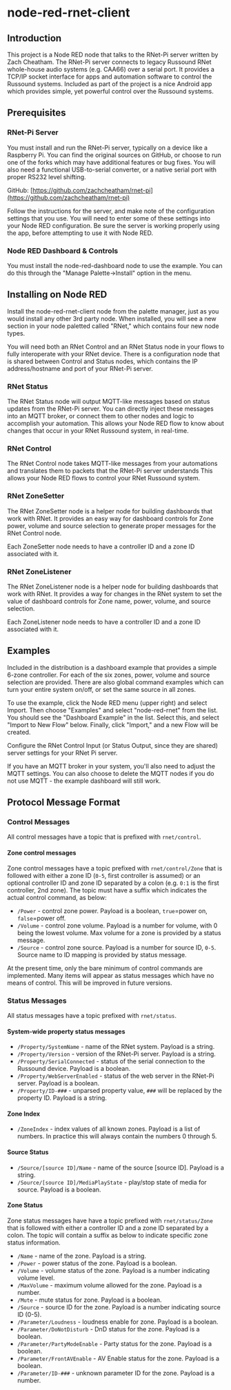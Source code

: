 # node-red-rnet-client

## Introduction

This project is a Node RED node that talks to the RNet-Pi server written by Zach Cheatham. The RNet-Pi server connects to legacy Russound RNet whole-house audio systems (e.g. CAA66) over a serial port.  It provides a TCP/IP socket interface for apps and automation software to control the Russound systems.  Included as part of the project is a nice Android app which provides simple, yet powerful control over the Russound systems.

## Prerequisites

### RNet-Pi Server

You must install and run the RNet-Pi server, typically on a device like a Raspberry Pi.  You can find the original sources on GitHub, or choose to run one of the forks which may have additional features or bug fixes.  You will also need a functional USB-to-serial converter, or a native serial port with proper RS232 level shifting.

GitHub:
[https://github.com/zachcheatham/rnet-pi](https://github.com/zachcheatham/rnet-pi)

Follow the instructions for the server, and make note of the configuration settings that you use.  You will need to enter some of these settings into your Node RED configuration.  Be sure the server is working properly using the app, before attempting to use it with Node RED.

### Node RED Dashboard & Controls

You must install the node-red-dashboard node to use the example.  You can do this through the "Manage Palette->Install" option in the menu.

## Installing on Node RED

Install the node-red-rnet-client node from the palette manager, just as you would install any other 3rd party node.  When installed, you will see a new section in your node paletted called "RNet," which contains four new node types.

You will need both an RNet Control and an RNet Status node in your flows to fully interoperate with your RNet device.  There is a configuration node that is shared between Control and Status nodes, which contains the IP address/hostname and port of your RNet-Pi server.

### RNet Status

The RNet Status node will output MQTT-like messages based on status updates from the RNet-Pi server.  You can directly inject these messages into an MQTT broker, or connect them to other nodes and logic to accomplish your automation.  This allows your Node RED flow to know about changes that occur in your RNet Russound system, in real-time.

### RNet Control

The RNet Control node takes MQTT-like messages from your automations and translates them to packets that the RNet-Pi server understands  This allows your Node RED flows to control your RNet Russound system.

### RNet ZoneSetter

The RNet ZoneSetter node is a helper node for building dashboards that work with RNet.  It provides an easy way for dashboard controls for Zone power, volume and source selection to generate proper messages for the RNet Control node.

Each ZoneSetter node needs to have a controller ID and a zone ID associated with it.

### RNet ZoneListener

The RNet ZoneListener node is a helper node for building dashboards that work with RNet.  It provides a way for changes in the RNet system to set the value of dashboard controls for Zone name, power, volume, and source selection.

Each ZoneListener node needs to have a controller ID and a zone ID associated with it.

## Examples

Included in the distribution is a dashboard example that provides a simple 6-zone controller.  For each of the six zones, power, volume and source selection are provided.  There are also global command examples which can turn your entire system on/off, or set the same source in all zones.

To use the example, click the Node RED menu (upper right) and select Import.  Then choose "Examples" and select "node-red-rnet" from the list.  You should see the "Dashboard Example" in the list.  Select this, and select "Import to New Flow" below.  Finally, click "Import," and a new Flow will be created.

Configure the RNet Control Input (or Status Output, since they are shared) server settings for your RNet Pi server.

If you have an MQTT broker in your system, you'll also need to adjust the MQTT settings.  You can also choose to delete the MQTT nodes if you do not use MQTT - the example dashboard will still work.


## Protocol Message Format

### Control Messages

All control messages have a topic that is prefixed with `rnet/control`.

#### Zone control messages

Zone control messages have a topic prefixed with `rnet/control/Zone` that is followed with either a zone ID (`0-5`, first controller is assumed) or an optional controller ID and zone ID separated by a colon (e.g. `0:1` is the first controller, 2nd zone).  The topic must have a suffix which indicates the actual control command, as below:

- `/Power` - control zone power.  Payload is a boolean, `true`=power on, `false`=power off.
- `/Volume` - control zone volume.  Payload is a number for volume, with 0 being the lowest volume.  Max volume for a zone is provided by a status message.
- `/Source` - control zone source.  Payload is a number for source ID, `0-5`.  Source name to ID mapping is provided by status message.

At the present time, only the bare minimum of control commands are implemented.  Many items will appear as status messages which have no means of control.  This will be improved in future versions.

### Status Messages

All status messages have a topic prefixed with `rnet/status`.

#### System-wide property status messages

- `/Property/SystemName` - name of the RNet system.  Payload is a string.
- `/Property/Version` - version of the RNet-Pi server.  Payload is a string.
- `/Property/SerialConnected` - status of the serial connection to the Russound device.  Payload is a boolean.
- `/Property/WebServerEnabled` - status of the web server in the RNet-Pi server.  Payload is a boolean.
- `/Property/ID-###` - unparsed property value, `###` will be replaced by the property ID.  Payload is a string.

#### Zone Index

- `/ZoneIndex` - index values of all known zones.  Payload is a list of numbers.  In practice this will always contain the numbers 0 through 5.

#### Source Status

- `/Source/[source ID]/Name` - name of the source [source ID].  Payload is a string.
- `/Source/[source ID]/MediaPlayState` - play/stop state of media for source.  Payload is a boolean.

#### Zone Status

Zone status messages have have a topic prefixed with `rnet/status/Zone` that is followed with either a controller ID and a zone ID separated by a colon.  The topic will contain a suffix as below to indicate specific zone status information.

- `/Name` - name of the zone.  Payload is a string.
- `/Power` - power status of the zone.  Payload is a boolean.
- `/Volume` - volume status of the zone.  Payload is a number indicating volume level.
- `/MaxVolume` - maximum volume allowed for the zone.  Payload is a number.
- `/Mute` - mute status for zone.  Payload is a boolean.
- `/Source` - source ID for the zone.  Payload is a number indicating source ID (0-5).
- `/Parameter/Loudness` - loudness enable for zone.  Payload is a boolean.
- `/Parameter/DoNotDisturb` - DnD status for the zone.  Payload is a boolean.
- `/Parameter/PartyModeEnable` - Party status for the zone.  Payload is a boolean.
- `/Parameter/FrontAVEnable` - AV Enable status for the zone.  Payload is a boolean.
- `/Parameter/ID-###` - unknown parameter ID for the zone.  Payload is a number.

